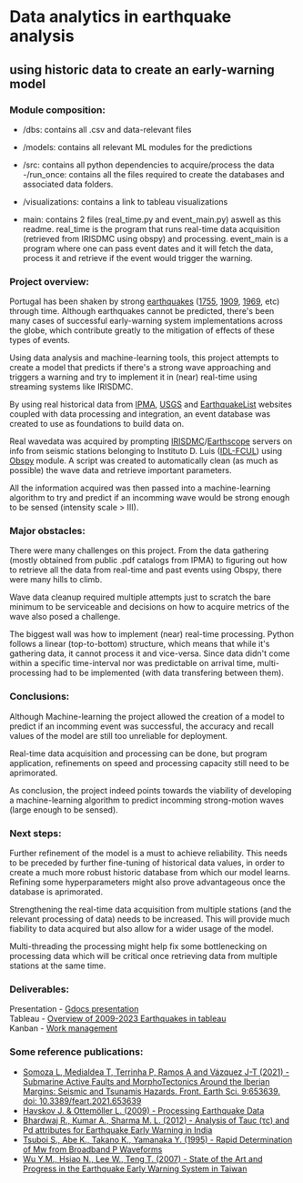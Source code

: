 # Data analytics in earthquake analysis
##     using historic data to create an early-warning model

### Module composition:
- /dbs: contains all .csv and data-relevant files
- /models: contains all relevant ML modules for the predictions
- /src: contains all python dependencies to acquire/process the data
    -/run_once: contains all the files required to create the databases and associated data folders.
- /visualizations: contains a link to tableau visualizations

- main: contains 2 files (real_time.py and event_main.py) aswell as this readme. real_time is the program that runs real-time data acquisition (retrieved from IRISDMC using obspy) and processing. event_main is a program where one can pass event dates and it will fetch the data, process it and retrieve if the event would trigger the warning.  

### Project overview:
Portugal has been shaken by strong [earthquakes](https://en.wikipedia.org/wiki/List_of_earthquakes_in_Portugal) ([1755](https://en.wikipedia.org/wiki/1755_Lisbon_earthquake), [1909](https://en.wikipedia.org/wiki/1909_Benavente_earthquake), [1969](https://en.wikipedia.org/wiki/1969_Portugal_earthquake), etc) through time. Although earthquakes cannot be predicted, there's been many cases of successful early-warning system implementations across the globe, which contribute greatly to the mitigation of effects of these types of events.

Using data analysis and machine-learning tools, this project attempts to create a model that predicts if there's a strong wave approaching and triggers a warning and try to implement it in (near) real-time using streaming systems like IRISDMC.

By using real historical data from [IPMA](https://www.ipma.pt/pt/geofisica/sismicidade/), [USGS](https://earthquake.usgs.gov/earthquakes/map/?extent=20.67391,-37.00195&extent=51.17934,33.31055&range=search&sort=oldest&timeZone=utc&search=%7B%22name%22:%22Search%20Results%22,%22params%22:%7B%22starttime%22:%222005-01-01%2000:00:00%22,%22endtime%22:%222024-10-29%2023:59:59%22,%22maxlatitude%22:46.468,%22minlatitude%22:30.487,%22maxlongitude%22:2.197,%22minlongitude%22:-23.687,%22minmagnitude%22:-2,%22orderby%22:%22time%22%7D%7D) and [EarthquakeList](https://earthquakelist.org/portugal/) websites coupled with data processing and integration, an event database was created to use as foundations to build data on.

Real wavedata was acquired by prompting [IRISDMC](https://ds.iris.edu/mda/LX/)/[Earthscope](https://www.earthscope.org/) servers on info from seismic stations belonging to Instituto D. Luis ([IDL-FCUL](https://idl.ciencias.ulisboa.pt/)) using [Obspy](https://docs.obspy.org/index.html) module. A script was created to automatically clean (as much as possible) the wave data and retrieve important parameters.

All the information acquired was then passed into a machine-learning algorithm to try and predict if an incomming wave would be strong enough to be sensed (intensity scale > III).

### Major obstacles:

There were many challenges on this project. From the data gathering (mostly obtained from public .pdf catalogs from IPMA) to figuring out how to retrieve all the data from real-time and past events using Obspy, there were many hills to climb.

Wave data cleanup required multiple attempts just to scratch the bare minimum to be serviceable and decisions on how to acquire metrics of the wave also posed a challenge.

The biggest wall was how to implement (near) real-time processing. Python follows a linear (top-to-bottom) structure, which means that while it's gathering data, it cannot process it and vice-versa. Since data didn't come within a specific time-interval nor was predictable on arrival time, multi-processing had to be implemented (with data transfering between them).

### Conclusions:
Although Machine-learning the project allowed the creation of a model to predict if an incomming event was successful, the accuracy and recall values of the model are still too unreliable for deployment.

Real-time data acquisition and processing can be done, but program application, refinements on speed and processing capacity still need to be aprimorated.

As conclusion, the project indeed points towards the viability of developing a machine-learning algorithm to predict incomming strong-motion waves (large enough to be sensed).

### Next steps:
Further refinement of the model is a must to achieve reliability. This needs to be preceded by further fine-tuning of historical data values, in order to create a much more robust historic database from which our model learns. Refining some hyperparameters might also prove advantageous once the database is aprimorated.

Strengthening the real-time data acquisition from multiple stations (and the relevant processing of data) needs to be increased. This will provide much fiability to data acquired but also allow for a wider usage of the model.

Multi-threading the processing might help fix some bottlenecking on processing data which will be critical once retrieving data from multiple stations at the same time.

### Deliverables:

Presentation - [Gdocs presentation](https://docs.google.com/presentation/d/1mfNBHb25qzymuxEZuQ3XqDP8nWq9iWIRDuMScPlRra4/edit?usp=sharing) <br>
Tableau - [Overview of 2009-2023 Earthquakes in tableau](https://public.tableau.com/views/Overview_17309892235290/Dashboard1?:language=en-US&publish=yes&:sid=&:redirect=auth&:display_count=n&:origin=viz_share_link)<br>
Kanban - [Work management](https://trello.com/invite/b/6717f6d1cbc0a1676b4a993f/ATTI641475a5e753919737745911417fa1b1302B2F1C/ews)<br>

### Some reference publications: 

- [Somoza L, Medialdea T, Terrinha P, Ramos A and Vázquez J-T (2021) - Submarine Active Faults and MorphoTectonics Around the Iberian Margins: Seismic and Tsunamis Hazards. Front. Earth Sci. 9:653639. doi: 10.3389/feart.2021.653639](https://www.frontiersin.org/journals/earth-science/articles/10.3389/feart.2021.653639/full)<br>
- [Havskov J. & Ottemöller L. (2009) - Processing Earthquake Data ](https://www.geo.uib.no/seismo/SOFTWARE/DOCUMENTATION/processing_earthquake_data.pdf)<br>
- [Bhardwaj R., Kumar A., Sharma M. L. (2012) - Analysis of Tauc (τc) and Pd attributes for Earthquake Early Warning in India](https://www.iitk.ac.in/nicee/wcee/article/WCEE2012_0696.pdf)<br>
- [Tsuboi S., Abe K., Takano K., Yamanaka Y. (1995) - Rapid Determination of Mw from Broadband P Waveforms](https://pubs.geoscienceworld.org/ssa/bssa/article/85/2/606/119958/Rapid-determination-of-Mw-from-broadband-P)<br>
- [Wu Y.M., Hsiao N., Lee W., Teng T. (2007) - State of the Art and Progress in the Earthquake Early Warning System in Taiwan](https://www.researchgate.net/publication/238676886_14_State_of_the_Art_and_Progress_in_the_Earthquake_Early_Warning_System_in_Taiwan)<br>